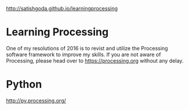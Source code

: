 http://satishgoda.github.io/learningprocessing

# Learning Processing

One of my resolutions of 2016 is to revist and utilize the Processing software framework to improve my skills. If you are not aware of Processing, please head over to https://processing.org without any delay.

# Python

http://py.processing.org/
